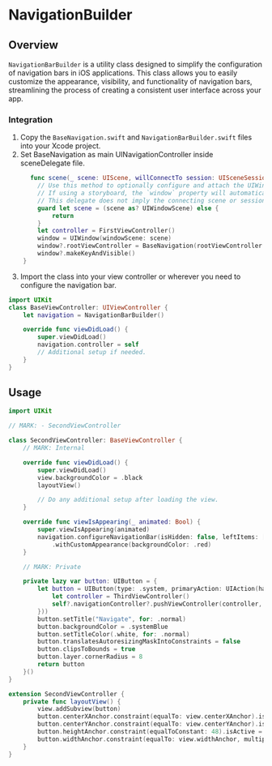 # NavigationBuilder

## Overview

`NavigationBarBuilder` is a utility class designed to simplify the configuration of navigation bars in iOS applications. This class allows you to easily customize the appearance, visibility, and functionality of navigation bars, streamlining the process of creating a consistent user interface across your app.

### Integration

1. Copy the `BaseNavigation.swift` and `NavigationBarBuilder.swift` files into your Xcode project.
2. Set BaseNavigation as main UINavigationController inside sceneDelegate file.
```swift
      func scene(_ scene: UIScene, willConnectTo session: UISceneSession, options connectionOptions: UIScene.ConnectionOptions) {
        // Use this method to optionally configure and attach the UIWindow `window` to the provided UIWindowScene `scene`.
        // If using a storyboard, the `window` property will automatically be initialized and attached to the scene.
        // This delegate does not imply the connecting scene or session are new (see `application:configurationForConnectingSceneSession` instead).
        guard let scene = (scene as? UIWindowScene) else {
            return
        }
        let controller = FirstViewController()
        window = UIWindow(windowScene: scene)
        window?.rootViewController = BaseNavigation(rootViewController: controller)
        window?.makeKeyAndVisible()
    }
```

3. Import the class into your view controller or wherever you need to configure the navigation bar.

```swift
import UIKit
class BaseViewController: UIViewController {
    let navigation = NavigationBarBuilder()

    override func viewDidLoad() {
        super.viewDidLoad()
        navigation.controller = self
        // Additional setup if needed.
    }
}
```
## Usage

```swift
import UIKit

// MARK: - SecondViewController

class SecondViewController: BaseViewController {
    // MARK: Internal

    override func viewDidLoad() {
        super.viewDidLoad()
        view.backgroundColor = .black
        layoutView()

        // Do any additional setup after loading the view.
    }

    override func viewIsAppearing(_ animated: Bool) {
        super.viewIsAppearing(animated)
        navigation.configureNavigationBar(isHidden: false, leftItems: [.backButton(style: .pop, icon: UIImage(systemName: "chevron.left"), tintColor: .black)],logo: "batman", rightItems: nil)
            .withCustomAppearance(backgroundColor: .red)
    }

    // MARK: Private

    private lazy var button: UIButton = {
        let button = UIButton(type: .system, primaryAction: UIAction(handler: { [weak self] _ in
            let controller = ThirdViewController()
            self?.navigationController?.pushViewController(controller, animated: true)
        }))
        button.setTitle("Navigate", for: .normal)
        button.backgroundColor = .systemBlue
        button.setTitleColor(.white, for: .normal)
        button.translatesAutoresizingMaskIntoConstraints = false
        button.clipsToBounds = true
        button.layer.cornerRadius = 8
        return button
    }()
}

extension SecondViewController {
    private func layoutView() {
        view.addSubview(button)
        button.centerXAnchor.constraint(equalTo: view.centerXAnchor).isActive = true
        button.centerYAnchor.constraint(equalTo: view.centerYAnchor).isActive = true
        button.heightAnchor.constraint(equalToConstant: 48).isActive = true
        button.widthAnchor.constraint(equalTo: view.widthAnchor, multiplier: 0.9).isActive = true
    }
}

```
